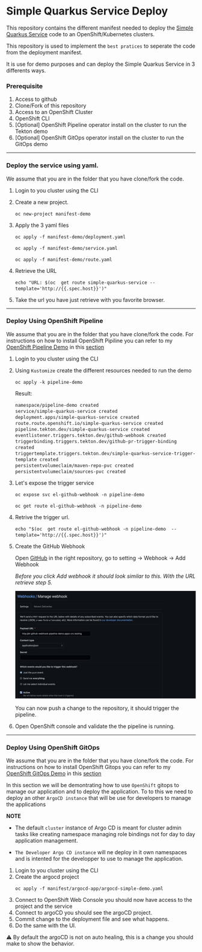 # Simple Quarkus Service Deploy

This repository contains the different manifest needed to deploy the [Simple Quarkus Service](https://github.com/froberge/simple-quarkus-service) code to an OpenShift/Kubernetes clusters.


This repository is used to implement the `best pratices` to seperate the code from the deployment manifest.

It is use for demo purposes and can deploy the Simple Quarkus Service in 3 differents ways.

### Prerequisite

1. Access to github
1. Clone/Fork of this repository
1. Access to an OpenShift Cluster
1. OpenShift CLI
1. [Optional] OpenShift Pipeline operator install on the cluster to run the Tekton demo
1. [Optional] OpenShift GitOps operator install on the cluster to run the GitOps demo

---

### Deploy the service using yaml.

We assume that you are in the folder that you have clone/fork the code.

1. Login to you cluster using the CLI
2. Create a new project.
    ```
    oc new-project manifest-demo
    ```
3. Apply the 3 yaml files
    ```
    oc apply -f manifest-demo/deployment.yaml
    ```
    ```
    oc apply -f manifest-demo/service.yaml
    ```
    ```
    oc apply -f manifest-demo/route.yaml
    ```

4. Retrieve the URL
    ```
    echo "URL: $(oc  get route simple-quarkus-service --template='http://{{.spec.host}}')"
    ```
5. Take the url you have just retrieve with you favorite browser.

---

### Deploy Using OpenShift Pipeline

We assume that you are in the folder that you have clone/fork the code. For instructions on how to install OpenShift Pipiline you can refer to my [OpenShift Pipeline Demo](https://github.com/froberge/ocp-pipeline-demo) in this [section](https://github.com/froberge/ocp-pipeline-demo/blob/main/docs/install-pipeline-operator.md)

1. Login to you cluster using the CLI
1. Using `Kustomize` create the different resources needed to run the demo
    ```
    oc apply -k pipeline-demo
    ```
    Result:
    ```
    namespace/pipeline-demo created
    service/simple-quarkus-service created
    deployment.apps/simple-quarkus-service created
    route.route.openshift.io/simple-quarkus-service created
    pipeline.tekton.dev/simple-quarkus-service created
    eventlistener.triggers.tekton.dev/github-webhook created
    triggerbinding.triggers.tekton.dev/github-pr-trigger-binding created
    triggertemplate.triggers.tekton.dev/simple-quarkus-service-trigger-template created
    persistentvolumeclaim/maven-repo-pvc created
    persistentvolumeclaim/sources-pvc created
    ```
1. Let's expose the trigger service
    ```
    oc expose svc el-github-webhook -n pipeline-demo
    ```
    ```
    oc get route el-github-webhook -n pipeline-demo
    ```
1. Retrive the trigger url.
    ```
    echo "$(oc  get route el-github-webhook -n pipeline-demo  --template='http://{{.spec.host}}')"
    ```
1.  Create the GitHub Webhook

    Open [GitHub](https://github.com/)  in the right repository, go to setting -> Webhook -> Add Webhook

    _Before you click Add webhook it should look similar to this. With the URL retrieve step 5._

    ![Webhook](/docs/images/github-webhook.png)

    You can now push a change to the repository, it should trigger the pipeline.
    
1. Open OpenShift console and validate the the pipeline is running.

---

### Deploy Using OpenShift GitOps

We assume that you are in the folder that you have clone/fork the code. For instructions on how to install OpenShift Gitops you can refer to my [OpenShift GitOps Demo](https://github.com/froberge/ocp-gitops-demo) in this [section](https://github.com/froberge/ocp-gitops-demo/blob/main/docs/install-gitops-operator.md)


In this section we will be demontrating how to use `OpenShift` gitops to manage our application and to deploy the application. To to this we need to deploy an other `ArgoCD instance` that will be use for developers to manage the applications

__NOTE__
*   The default `cluster` instance of Argo CD is meant for cluster admin tasks like creating namespace managing role bindings not for day to day application management.

* `The Developer Argo CD instance` will ne deploy in it own namespaces and is intented for the developper to use to manage the application.

1. Login to you cluster using the CLI
1. Create the argocd project 
    ```
    oc apply -f manifest/argocd-app/argocd-simple-demo.yaml
    ```
1. Connect to OpenShift Web Console you should now have access to the project and the service
1. Connect to argoCD you should see the argoCD project.
1. Commit change to the deployment file and see what happens.
1. Do the same with the UI.

:warning: By default the argoCD is not on auto healing, this is a change you should make to show the behavior.
